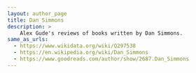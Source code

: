 ```yaml
---
layout: author_page
title: Dan Simmons
description: >
    Alex Gude's reviews of books written by Dan Simmons.
same_as_urls:
  - https://www.wikidata.org/wiki/Q297538
  - https://en.wikipedia.org/wiki/Dan_Simmons
  - https://www.goodreads.com/author/show/2687.Dan_Simmons
---
```

